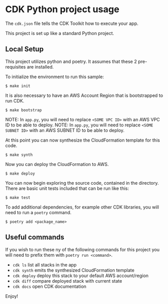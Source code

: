 
# CDK Python project usage

The `cdk.json` file tells the CDK Toolkit how to execute your app.

This project is set up like a standard Python project.  
## Local Setup

This project utilizes python and poetry. It assumes that these 2 pre-requisites are installed.

To initialize the environment to run this sample:

```
$ make init
```

It is also necessary to have an AWS Account Region that is bootstrapped to run CDK. 

```
$ make bootstrap
```

NOTE: In `app.py`, you will need to replace `<SOME VPC ID>` with an AWS VPC ID to be able to deploy. 
NOTE: In `app.py`, you will need to replace `<SOME SUBNET ID>` with an AWS SUBNET ID to be able to deploy. 

At this point you can now synthesize the CloudFormation template for this code.

```
$ make synth
```

Now you can deploy the CloudFormation to AWS.

```
$ make deploy
```

You can now begin exploring the source code, contained in the directory.
There are basic unit tests included that can be run like this:

```
$ make test
```

To add additional dependencies, for example other CDK libraries, you will need to run a `poetry` command.

```
$ poetry add <package_name>
```

## Useful commands
If you wish to run these ny of the following commands for this project 
you will need to prefix them with `poetry run <command>`.
 * `cdk ls`          list all stacks in the app
 * `cdk synth`       emits the synthesized CloudFormation template
 * `cdk deploy`      deploy this stack to your default AWS account/region
 * `cdk diff`        compare deployed stack with current state
 * `cdk docs`        open CDK documentation

Enjoy!
